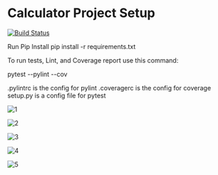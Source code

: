 # Calculator Project Setup
[![Build Status](https://app.travis-ci.com/nemanenikita/calc2.svg?branch=main)](https://app.travis-ci.com/nemanenikita/calc2)

Run Pip Install
pip install -r requirements.txt

To run tests, Lint, and Coverage report use this command:

pytest  --pylint --cov

.pylintrc is the config for pylint
.coveragerc is the config for coverage
setup.py is a config file for pytest

![1](https://user-images.githubusercontent.com/90281099/145132682-149a4d4d-4e8f-4e2d-b6a4-e7d1861ee269.PNG)

![2](https://user-images.githubusercontent.com/90281099/145132712-48f0a482-8508-4888-b4f8-429ba9b52b2e.PNG)

![3](https://user-images.githubusercontent.com/90281099/145132721-8c9b308c-7a3b-4066-bbfe-e171fbffc11e.PNG)

![4](https://user-images.githubusercontent.com/90281099/145132732-7e9ee9ea-17c7-47af-9b86-5ce227dfca76.PNG)

![5](https://user-images.githubusercontent.com/90281099/145132745-97795f14-fe34-4289-88e2-0d24e798d977.PNG)
